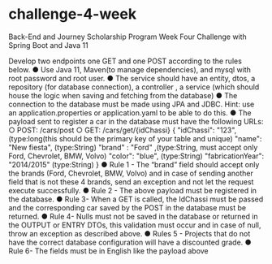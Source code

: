 # challenge-4-week
Back-End and Journey Scholarship Program Week Four Challenge with Spring Boot and Java 11

Develop two endpoints one GET and one POST according to the rules below.
● Use Java 11, Maven(to manage dependencies), and mysql with root password and
root user.
● The service should have an entity, dtos, a repository (for database connection), a
controller , a service (which should house the logic when saving and fetching from
the database)
● The connection to the database must be made using JPA and JDBC. Hint: use an
application.properties or application.yaml to be able to do this.
● The payload sent to register a car in the database must have the following URLs:
○ POST: /cars/post
○ GET: /cars/get/{idChassi}
{
"idChassi": "123", (type:long(this should be the primary key of your table and
unique)
"name": "New fiesta", (type:String)
"brand" : "Ford" ,(type:String, must accept only Ford, Chevrolet, BMW, Volvo)
"color": "blue", (type:String)
"fabricationYear": "2014/2015" (type:String)
}
● Rule 1 - The “brand” field should accept only the brands (Ford, Chevrolet, BMW,
Volvo) and in case of sending another field that is not these 4 brands, send an
exception and not let the request execute successfully.
● Rule 2 - The above payload must be registered in the database.
● Rule 3- When a GET is called, the IdChassi must be passed and the corresponding
car saved by the POST in the database must be returned.
● Rule 4- Nulls must not be saved in the database or returned in the OUTPUT or
ENTRY DTOs, this validation must occur and in case of null, throw an exception
as described above.
● Rules 5 - Projects that do not have the correct database configuration will have a
discounted grade.
● Rule 6- The fields must be in English like the payload above

